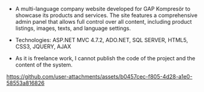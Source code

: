 - A multi-language company website developed for GAP Kompresör to showcase its products and services. The site features a comprehensive admin panel that allows full control over all content, including product listings, images, texts, and language settings.

- Technologies: ASP.NET MVC 4.7.2, ADO.NET, SQL SERVER, HTML5, CSS3, JQUERY, AJAX

- As it is freelance work, I cannot publish the code of the project and the content of the system.


https://github.com/user-attachments/assets/b0457cec-f805-4d28-a1e0-58553a816826

